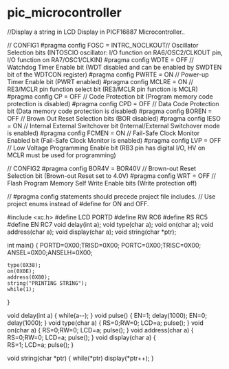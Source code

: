 # pic_microcontroller
//Display a string in LCD Display in PICF16887 Microcontroller..

// CONFIG1
#pragma config FOSC = INTRC_NOCLKOUT// Oscillator Selection bits (INTOSCIO oscillator: I/O function on RA6/OSC2/CLKOUT pin, I/O function on RA7/OSC1/CLKIN)
#pragma config WDTE = OFF       // Watchdog Timer Enable bit (WDT disabled and can be enabled by SWDTEN bit of the WDTCON register)
#pragma config PWRTE = ON       // Power-up Timer Enable bit (PWRT enabled)
#pragma config MCLRE = ON       // RE3/MCLR pin function select bit (RE3/MCLR pin function is MCLR)
#pragma config CP = OFF         // Code Protection bit (Program memory code protection is disabled)
#pragma config CPD = OFF        // Data Code Protection bit (Data memory code protection is disabled)
#pragma config BOREN = OFF      // Brown Out Reset Selection bits (BOR disabled)
#pragma config IESO = ON        // Internal External Switchover bit (Internal/External Switchover mode is enabled)
#pragma config FCMEN = ON       // Fail-Safe Clock Monitor Enabled bit (Fail-Safe Clock Monitor is enabled)
#pragma config LVP = OFF        // Low Voltage Programming Enable bit (RB3 pin has digital I/O, HV on MCLR must be used for programming)

// CONFIG2
#pragma config BOR4V = BOR40V   // Brown-out Reset Selection bit (Brown-out Reset set to 4.0V)
#pragma config WRT = OFF        // Flash Program Memory Self Write Enable bits (Write protection off)

// #pragma config statements should precede project file includes.
// Use project enums instead of #define for ON and OFF.

#include <xc.h>
#define LCD PORTD
#define RW RC6
#define RS RC5
#define EN RC7
void delay(int a);
void type(char a);
void on(char a);
void address(char a);
void display(char a);
void string(char *ptr);



int main()
{
 PORTD=0X00;TRISD=0X00;
 PORTC=0X00;TRISC=0X00;
 ANSEL=0X00;ANSELH=0X00;
 
    type(0X38);
    on(0X0E);
    address(0X80);
    string("PRINTING STRING");
    while(1);
    
}

void delay(int a)
{
    while(a--);
}
void pulse()
{
    EN=1;
    delay(1000);
    EN=0;
    delay(1000);
}
void type(char a)
{
    RS=0;RW=0;
    LCD=a;
    pulse();
}
void on(char a)
{
    RS=0;RW=0;
    LCD=a;
    pulse();
}
void address(char a)
{
    RS=0;RW=0;
    LCD=a;
    pulse();
}
void display(char a)
{   
    RS=1;
    LCD=a;
    pulse();
    }  

void string(char *ptr)
{
    while(*ptr)
    display(*ptr++);
}

